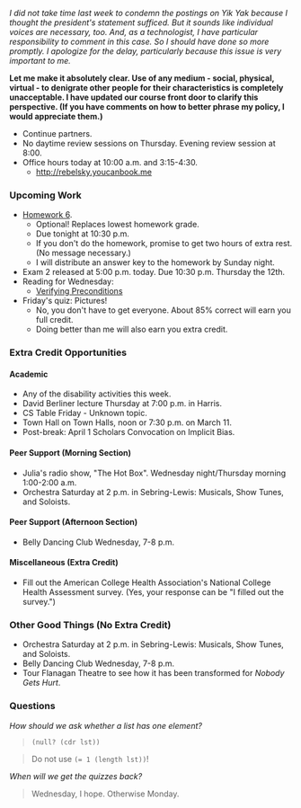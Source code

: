 *I did not take time last week to condemn the postings on Yik Yak
because I thought the president's statement sufficed.  But it sounds
like individual voices are necessary, too.  And, as a technologist,
I have particular responsibility to comment in this case.  So I should
have done so more promptly.  I apologize for the delay, particularly
because this issue is very important to me.*

**Let me make it absolutely clear.  Use of any medium - social,
physical, virtual - to denigrate other people for their characteristics
is completely unacceptable.  I have updated our course front door to
clarify this perspective.  (If you have comments on how to better phrase
my policy, I would appreciate them.)**

* Continue partners.
* No daytime review sessions on Thursday.  Evening review session at 8:00.
* Office hours today at 10:00 a.m. and 3:15-4:30.
    * <http://rebelsky.youcanbook.me>

### Upcoming Work

* [Homework 6](../assignments/assignment.06.html).
    * Optional!  Replaces lowest homework grade.
    * Due tonight at 10:30 p.m.
    * If you don't do the homework, promise to get two hours of extra rest.
      (No message necessary.)
    * I will distribute an answer key to the homework by Sunday night.
* Exam 2 released at 5:00 p.m. today.  Due 10:30 p.m. Thursday the 12th.
* Reading for Wednesday: 
    * [Verifying Preconditions](../readings/verifying-preconditions-reading.html)
* Friday's quiz: Pictures!
    * No, you don't have to get everyone.  About 85% correct will earn you
      full credit.
    * Doing better than me will also earn you extra credit.

### Extra Credit Opportunities

#### Academic 

* Any of the disability activities this week.
* David Berliner lecture Thursday at 7:00 p.m. in Harris.
* CS Table Friday - Unknown topic.
* Town Hall on Town Halls, noon or 7:30 p.m. on March 11.
* Post-break: April 1 Scholars Convocation on Implicit Bias.

#### Peer Support (Morning Section)

* Julia's radio show, "The Hot Box".  Wednesday night/Thursday morning 
  1:00-2:00 a.m.  
* Orchestra Saturday at 2 p.m. in Sebring-Lewis: Musicals, Show Tunes,
  and Soloists.

#### Peer Support (Afternoon Section)

* Belly Dancing Club Wednesday, 7-8 p.m.

#### Miscellaneous (Extra Credit)

* Fill out the American College Health Association's National College Health
  Assessment survey.  (Yes, your response can be "I filled out the survey.")

### Other Good Things (No Extra Credit)

* Orchestra Saturday at 2 p.m. in Sebring-Lewis: Musicals, Show Tunes,
  and Soloists.
* Belly Dancing Club Wednesday, 7-8 p.m.
* Tour Flanagan Theatre to see how it has been transformed for
  _Nobody Gets Hurt_.

### Questions

_How should we ask whether a list has one element?_

> `(null? (cdr lst))`

> Do not use `(= 1 (length lst))`!

_When will we get the quizzes back?_

> Wednesday, I hope.  Otherwise Monday.
